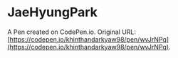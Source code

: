 # JaeHyungPark

A Pen created on CodePen.io. Original URL: [https://codepen.io/khinthandarkyaw98/pen/wvJrNPq](https://codepen.io/khinthandarkyaw98/pen/wvJrNPq).



